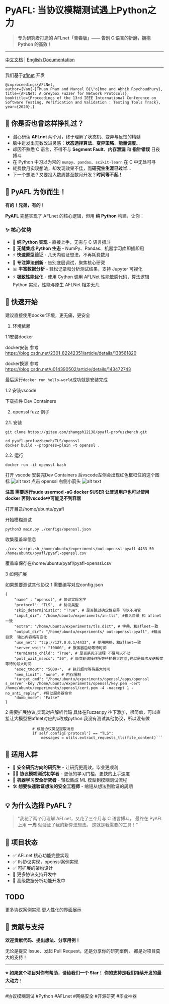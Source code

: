 # PyAFL: 当协议模糊测试遇上Python之力

> **专为研究者打造的 AFLnet「青春版」—— 告别 C 语言的折磨，拥抱 Python 的高效！**
---

[中文文档](README-zh.md) | [English Documentation](README.md)

---

我们基于[aflnet](https://github.com/aflnet/aflnet) 开发

```
@inproceedings{AFLNet,
author={Van{-}Thuan Pham and Marcel B{\"o}hme and Abhik Roychoudhury},
title={AFLNet: A Greybox Fuzzer for Network Protocols},
booktitle={Proceedings of the 13rd IEEE International Conference on Software Testing, Verification and Validation : Testing Tools Track},
year={2020},}
```

## 🤔 你是否也曾这样挣扎过？

- 潜心研读 **AFLnet** 两个月，终于理解了状态机、变异与反馈的精髓
- 脑中迸发出无数改进灵感：**状态选择算法**、**变异策略**、**能量调度**...
- 却因不熟悉 C 语言，不得不与 **Segment Fault**、**内存泄漏** 和 **指针错误** 日夜搏斗
- 在 Python 中习以为常的 `numpy`、`pandas`、`scikit-learn` 在 C 中无处可寻
- 耗费数月实现想法，却发现效果不佳，而**研究生生涯已过半**...
- 下一个想法？又要投入数周甚至数月开发？**时间等不起！**

## 🎯 PyAFL 为你而生！

**有的！兄弟，有的！**

**PyAFL** 完整实现了 AFLnet 的核心逻辑，但用 **纯 Python** 构建，让你：

### ✨ 核心优势
- 🐍 **纯 Python 实现** - 直接上手，无需与 C 语言搏斗
- 🔧 **无缝集成 Python 生态** - NumPy、Pandas、机器学习库即插即用
- ⚡ **快速原型验证** - 几天内验证想法，不再耗费数月
- 🧠 **专注算法创新** - 告别底层调试，聚焦核心研究
- 📊 **丰富数据分析** - 轻松记录和分析测试结果，支持 Jupyter 可视化
- ⚡ **极致性能优化** - 使用 Cython 调用 AFLNet 性能敏感代码，算法逻辑 Python 实现，性能与原生 AFLNet 相差无几

## 🚀 快速开始
建议直接使用docker环境，更无痛，更安全

1. 环境依赖

1.1安装docker

docker安装 参考
https://blog.csdn.net/2301_82242351/article/details/138561820

docker换源 参考
https://blog.csdn.net/u014390502/article/details/143472743

最后运行`docker run hello-world`成功就是安装完成


1.2 安装vscode

下载插件 Dev  Containers


2. openssl fuzz 例子

2.1. 安装
```
git clone https://gitee.com/zhangph12138/pyafl-profuzzbench.git

cd pyafl-profuzzbench/TLS/openssl
docker build --progress=plain -t openssl .

```
2.2. 运行
```
docker run -it openssl bash

```

打开 vscode 安装完Dev  Containers 后vscode左侧会出现红色框框住的这个图标
![alt text](pics/image.png)
点击 openssl 右侧小箭头
![alt text](pics/image2.png)

**注意 需要运行sudo usermod -aG docker $USER 让普通用户也可以使用docker 否则vscode中可能见不到容器**

打开目录/home/ubuntu/pyafl

开始模糊测试
```
python3 main.py ./configs/openssl.json

```
收集覆盖率信息
```
./cov_script.sh /home/ubuntu/experiments/out-openssl-pyafl 4433 50 /home/ubuntu/pyafl/pyafl-openssl.csv
```
覆盖率保存在/home/ubuntu/pyafl/pyafl-openssl.csv


3 如何扩展

如果想要测试其他协议 
1 需要编写对应config.json

```
{
    "name" : "openssl", # 协议实现名字 
    "protocol": "TLS",  # 协议类型
    "skip_deterministic": "True", # 是否跳过确定性变异 可以不用管
    "input_dir": "/home/ubuntu/experiments/in-tls", #输入目录 和 aflnet一致
    "extra": "/home/ubuntu/experiments/tls.dict", # 字典，和aflnet一致
    "output_dir": "/home/ubuntu/experiments/ out-openssl-pyafl", #输出目录  输出内容略有变化
    "use_net": "tcp://127.0.0.1/4433", # 使用网络，和aflnet一致
    "server_wait": "10000", # 服务器启动等待时间
    "terminate_child": "True", # 是否杀死子进程 不懂可以不动
    "poll_wait_msecs": "30", # 每次轮询操作所等待的最大时间,也就是每次发送报文等待的最大时间 
    "exec_tmout": "5000+",  # 执行超时等待最大时间
    "mem_limit": "none", # 内存限制
    "target_cmd": "/home/ubuntu/experiments/openssl/apps/openssl s_server -key /home/ubuntu/experiments/openssl/key.pem -cert /home/ubuntu/experiments/openssl/cert.pem -4 -naccept 1 -no_anti_replay", #启动服务器命令
    "dumb_mode": "False"
}
```
2 需要扩展协议,实现对应解析代码 具体在Fuzzer.py 往下添加，很简单，可以直接让大模型把aflnet对应的c改成python 我没有测试其他协议，所以没有做

```
            # 根据协议类型提取消息
            if self.config['protocol'] == "TLS":
                messages = utils.extract_requests_tls(file_content)```
```



## 📖 适用人群

- 🔬 **安全研究方向的研究生** - 让研究更高效，毕业更顺利
- 🧑‍💻 **协议模糊测试初学者** - 更低的学习门槛，更快的上手速度
- 🤖 **机器学习安全研究者** - 轻松集成 ML 模型到模糊测试流程
- 🛠️ **想要快速验证想法的安全工程师** - 缩短从想法到验证的周期

## 💡 为什么选择 PyAFL？

> "我花了两个月理解 AFLnet，又花了三个月与 C 语言搏斗，
> 最终在 PyAFL 上用 **一周** 就验证了我的新算法想法。
> 这就是我需要的工具！"

## 🌟 项目状态

- ✅ AFLnet 核心功能完整实现
- ✅ tls协议实现，openssl案例实现
- ✅ 可扩展的架构设计
- 🚧 更多协议支持开发中
- 🚧 高级数据分析功能开发中

## TODO

更多协议案例实现
更人性化的界面展示



## 🤝 贡献与支持

**欢迎贡献代码、提出想法、分享用例！**

无论是提交 Issue、发起 Pull Request，还是分享你的研究案例，
都是对项目莫大的支持！

---

**⭐ 如果这个项目对你有帮助，请给我们一个 Star！**
**你的支持是我们持续开发的最大动力！**

---

#协议模糊测试 #Python #AFLnet #网络安全 #开源研究 #毕业神器